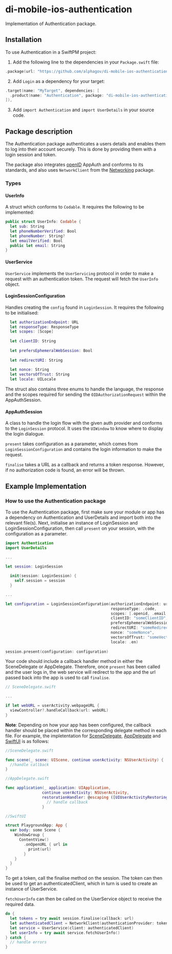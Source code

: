 # di-mobile-ios-authentication

Implementation of Authentication package.

## Installation

To use Authentication in a SwiftPM project:

1. Add the following line to the dependencies in your `Package.swift` file:

```swift
.package(url: "https://github.com/alphagov/di-mobile-ios-authentication", branch: "main"),
```

2. Add `Login` as a dependency for your target:

```swift
.target(name: "MyTarget", dependencies: [
  .product(name: "Authentication", package: "di-mobile-ios-authentication")
]),
```

3. Add `import Authentication` and `import UserDetails` in your source code.

## Package description

The Authentication package authenticates a users details and enables them to log into their account securely. This is done by providing them with a login session and token.

The package also integrates [openID](https://openid.net/developers/how-connect-works/) AppAuth and conforms to its standards, and also uses `NetworkClient` from the [Networking](https://github.com/alphagov/di-mobile-ios-networking) package.

### Types

#### UserInfo

A struct which conforms to `Codable`. It requires the following to be implemented:

```swift
public struct UserInfo: Codable {
  let sub: String
  let phoneNumberVerified: Bool
  let phoneNumber: String?
  let emailVerified: Bool
  public let email: String
}
```

#### UserService

`UserService` implements the `UserServicing` protocol in order to make a request with an authentication token. The request will fetch the `UserInfo` object.

#### LoginSessionConfiguration

Handles creating the `config` found in `LoginSession`. It requires the following to be initialised:

```swift
  let authorizationEndpoint: URL
  let responseType: ResponseType
  let scopes: [Scope]
   
  let clientID: String
   
  let prefersEphemeralWebSession: Bool
   
  let redirectURI: String
   
  let nonce: String
  let vectorsOfTrust: String
  let locale: UILocale
```

The struct also contains three enums to handle the language, the response and the scopes required for sending the `OIDAuthorizationRequest` within the AppAuthSession. 

#### AppAuthSession

A class to handle the login flow with the given auth provider and conforms to the `LoginSession` protocol. It uses the `UIWindow` to know where to display the login dialogue.

`present` takes configuration as a parameter, which comes from `LoginSessionConfiguration` and contains the login information to make the request. 

`finalise` takes a URL as a callback and returns a token response. However, if no authorization code is found, an error will be thrown.

## Example Implementation

### How to use the Authentication package

To use the Authentication package, first make sure your module or app has a dependency on Authentication and UserDetails and import both into the relevant file(s). Next, initialise an instance of LoginSession and LoginSessionConfiguration, then call `present` on your session, with the configuration as a parameter.

```swift
import Authentication
import UserDetails

...

let session: LoginSession
    
  init(session: LoginSession) {
    self.session = session
  }

...

let configuration = LoginSessionConfiguration(authorizationEndpoint: url,
                                              responseType: .code,
                                              scopes: [.openid, .email, .phone, .offline_access],
                                              clientID: "someClientID",
                                              prefersEphemeralWebSession: true,
                                              redirectURI: "someRedirectURI",
                                              nonce: "someNonce",
                                              vectorsOfTrust: "someVectorOfTrust",
                                              locale: .en)
                                              
session.present(configuration: configuration)

```

Your code should include a callback handler method in either the SceneDelegate or AppDelegate. Therefore, once `present` has been called and the user logs in, the web service will redirect to the app and the url passed back into the app is used to call `finalise`.

```swift
// SceneDelegate.swift

...

if let webURL = userActivity.webpageURL {
  viewController?.handleCallback(url: webURL)
}

```

**Note**: Depending on how your app has been configured, the callback handler should be placed within the corresponding delegate method in each file. For example, the impletentation for [SceneDelegate](https://developer.apple.com/documentation/uikit/uiscenedelegate/3238056-scene), [AppDelegate](https://developer.apple.com/documentation/uikit/uiapplicationdelegate/1623072-application) and [SwiftUI](https://developer.apple.com/documentation/swiftui/environmentvalues/openurl) is as follows:

```swift
//SceneDelegate.swift

func scene(_ scene: UIScene, continue userActivity: NSUserActivity) {
  //handle callback
}

//AppDelegate.swift

func application(_ application: UIApplication, 
                continue userActivity: NSUserActivity,
                restorationHandler: @escaping ([UIUserActivityRestoring]?) -> Void) -> Bool {
                  // handle callback
                }

//SwiftUI

struct PlaygroundApp: App {
  var body: some Scene {
    WindowGroup {
      ContentView()
        .onOpenURL { url in
          print(url)
        }
    }
  }
}

```

To get a token, call the finalise method on the session. The token can then be used to get an authenticatedClient, which in turn is used to create an instance of UserService.

`fetchUserInfo` can then be called on the UserService object to receive the required data.

```swift
do {
  let tokens = try await session.finalise(callback: url)
  let authenticatedClient = NetworkClient(authenticationProvider: tokens)
  let service = UserService(client: authenticatedClient)
  let userInfo = try await service.fetchUserInfo()
} catch {
  // handle errors
}
                
```
